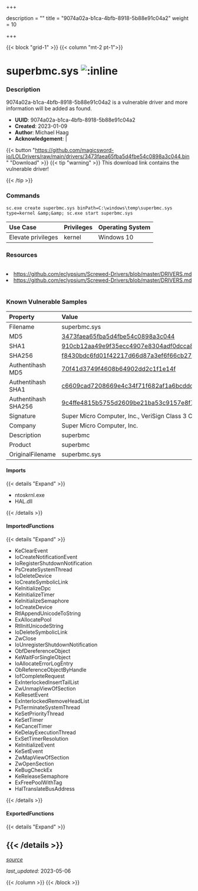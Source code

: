 +++

description = ""
title = "9074a02a-b1ca-4bfb-8918-5b88e91c04a2"
weight = 10

+++


{{< block "grid-1" >}}
{{< column "mt-2 pt-1">}}


# superbmc.sys ![:inline](/images/twitter_verified.png) 


### Description

9074a02a-b1ca-4bfb-8918-5b88e91c04a2 is a vulnerable driver and more information will be added as found.
- **UUID**: 9074a02a-b1ca-4bfb-8918-5b88e91c04a2
- **Created**: 2023-01-09
- **Author**: Michael Haag
- **Acknowledgement**:  | [](https://twitter.com/)

{{< button "https://github.com/magicsword-io/LOLDrivers/raw/main/drivers/3473faea65fba5d4fbe54c0898a3c044.bin" "Download" >}}
{{< tip "warning" >}}
This download link contains the vulnerable driver!

{{< /tip >}}

### Commands

```
sc.exe create superbmc.sys binPath=C:\windows\temp\superbmc.sys type=kernel &amp;&amp; sc.exe start superbmc.sys
```

| Use Case | Privileges | Operating System | 
|:---- | ---- | ---- |
| Elevate privileges | kernel | Windows 10 |

### Resources
<br>
<li><a href=" https://github.com/eclypsium/Screwed-Drivers/blob/master/DRIVERS.md"> https://github.com/eclypsium/Screwed-Drivers/blob/master/DRIVERS.md</a></li>
<li><a href="https://github.com/eclypsium/Screwed-Drivers/blob/master/DRIVERS.md">https://github.com/eclypsium/Screwed-Drivers/blob/master/DRIVERS.md</a></li>
<br>

### Known Vulnerable Samples

| Property           | Value |
|:-------------------|:------|
| Filename           | superbmc.sys |
| MD5                | [3473faea65fba5d4fbe54c0898a3c044](https://www.virustotal.com/gui/file/3473faea65fba5d4fbe54c0898a3c044) |
| SHA1               | [910cb12aa49e9f35ecc4907e8304adf0dcca8cf1](https://www.virustotal.com/gui/file/910cb12aa49e9f35ecc4907e8304adf0dcca8cf1) |
| SHA256             | [f8430bdc6fd01f42217d66d87a3ef6f66cb2700ebb39c4f25c8b851858cc4b35](https://www.virustotal.com/gui/file/f8430bdc6fd01f42217d66d87a3ef6f66cb2700ebb39c4f25c8b851858cc4b35) |
| Authentihash MD5   | [70f41d3749f4608b64902dd2c1f1e14f](https://www.virustotal.com/gui/search/authentihash%253A70f41d3749f4608b64902dd2c1f1e14f) |
| Authentihash SHA1  | [c6609cad7208669e4c34f71f682af1a6bcddc11f](https://www.virustotal.com/gui/search/authentihash%253Ac6609cad7208669e4c34f71f682af1a6bcddc11f) |
| Authentihash SHA256| [9c4ffe4815b5755d2609be21ba53c9157e8f71137f06fe35044406b968b80320](https://www.virustotal.com/gui/search/authentihash%253A9c4ffe4815b5755d2609be21ba53c9157e8f71137f06fe35044406b968b80320) |
| Signature         | Super Micro Computer, Inc., VeriSign Class 3 Code Signing 2010 CA, VeriSign   |
| Company           | Super Micro Computer, Inc. |
| Description       | superbmc |
| Product           | superbmc |
| OriginalFilename  | superbmc.sys |


#### Imports
{{< details "Expand" >}}
* ntoskrnl.exe
* HAL.dll

{{< /details >}}
#### ImportedFunctions
{{< details "Expand" >}}
* KeClearEvent
* IoCreateNotificationEvent
* IoRegisterShutdownNotification
* PsCreateSystemThread
* IoDeleteDevice
* IoCreateSymbolicLink
* KeInitializeDpc
* KeInitializeTimer
* KeInitializeSemaphore
* IoCreateDevice
* RtlAppendUnicodeToString
* ExAllocatePool
* RtlInitUnicodeString
* IoDeleteSymbolicLink
* ZwClose
* IoUnregisterShutdownNotification
* ObfDereferenceObject
* KeWaitForSingleObject
* IoAllocateErrorLogEntry
* ObReferenceObjectByHandle
* IofCompleteRequest
* ExInterlockedInsertTailList
* ZwUnmapViewOfSection
* KeResetEvent
* ExInterlockedRemoveHeadList
* PsTerminateSystemThread
* KeSetPriorityThread
* KeSetTimer
* KeCancelTimer
* KeDelayExecutionThread
* ExSetTimerResolution
* KeInitializeEvent
* KeSetEvent
* ZwMapViewOfSection
* ZwOpenSection
* KeBugCheckEx
* KeReleaseSemaphore
* ExFreePoolWithTag
* HalTranslateBusAddress

{{< /details >}}
#### ExportedFunctions
{{< details "Expand" >}}

{{< /details >}}
-----



[*source*](https://github.com/magicsword-io/LOLDrivers/tree/main/yaml/9074a02a-b1ca-4bfb-8918-5b88e91c04a2.yaml)

*last_updated:* 2023-05-06








{{< /column >}}
{{< /block >}}
